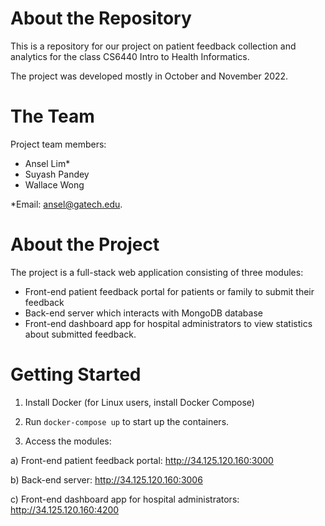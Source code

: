 # About the Repository

This is a repository for our project on patient feedback collection and analytics for the class CS6440 Intro to Health Informatics.

The project was developed mostly in October and November 2022.

# The Team

Project team members:

* Ansel Lim*
* Suyash Pandey
* Wallace Wong

*Email: ansel@gatech.edu.

# About the Project

The project is a full-stack web application consisting of three modules:

* Front-end patient feedback portal for patients or family to submit their feedback
* Back-end server which interacts with MongoDB database
* Front-end dashboard app for hospital administrators to view statistics about submitted feedback.

# Getting Started

1. Install Docker (for Linux users, install Docker Compose)

2. Run `docker-compose up` to start up the containers.

3. Access the modules:

a) Front-end patient feedback portal: http://34.125.120.160:3000

b) Back-end server: http://34.125.120.160:3006

c) Front-end dashboard app for hospital administrators: http://34.125.120.160:4200
